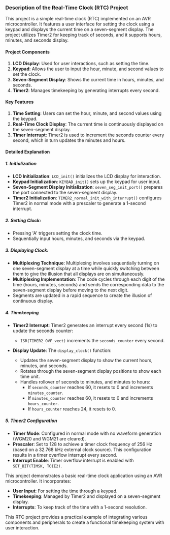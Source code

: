 ### Description of the Real-Time Clock (RTC) Project

This project is a simple real-time clock (RTC) implemented on an AVR microcontroller. It features a user interface for setting the clock using a keypad and displays the current time on a seven-segment display. The project utilizes Timer2 for keeping track of seconds, and it supports hours, minutes, and seconds display.

#### Project Components

1. **LCD Display**: Used for user interactions, such as setting the time.
2. **Keypad**: Allows the user to input the hour, minute, and second values to set the clock.
3. **Seven-Segment Display**: Shows the current time in hours, minutes, and seconds.
4. **Timer2**: Manages timekeeping by generating interrupts every second.

#### Key Features

1. **Time Setting**: Users can set the hour, minute, and second values using the keypad.
2. **Real-Time Clock Display**: The current time is continuously displayed on the seven-segment display.
3. **Timer Interrupt**: Timer2 is used to increment the seconds counter every second, which in turn updates the minutes and hours.

#### Detailed Explanation

##### 1. **Initialization**

- **LCD Initialization**: `LCD_init()` initializes the LCD display for interaction.
- **Keypad Initialization**: `KEYBAD_init()` sets up the keypad for user input.
- **Seven-Segment Display Initialization**: `seven_seg_init_port()` prepares the port connected to the seven-segment display.
- **Timer2 Initialization**: `TIMER2_normal_init_with_interrupt()` configures Timer2 in normal mode with a prescaler to generate a 1-second interrupt.

##### 2. **Setting Clock**:
  - Pressing 'A' triggers setting the clock time.
  - Sequentially input hours, minutes, and seconds via the keypad.
    
##### 3. **Displaying Clock**:
- **Multiplexing Technique**: Multiplexing involves sequentially turning on one seven-segment display at a time while quickly switching between them to give the illusion that all displays are on simultaneously.
- **Multiplexing Implementation**: The code cycles through each digit of the time (hours, minutes, seconds) and sends the corresponding data to the seven-segment display before moving to the next digit.
- Segments are updated in a rapid sequence to create the illusion of continuous display.
 
##### 4. **Timekeeping**

- **Timer2 Interrupt**: Timer2 generates an interrupt every second (1s) to update the seconds counter:
  - `ISR(TIMER2_OVF_vect)` increments the `seconds_counter` every second.

- **Display Update**: The `display_clock()` function:
  - Updates the seven-segment display to show the current hours, minutes, and seconds.
  - Rotates through the seven-segment display positions to show each time unit.
  - Handles rollover of seconds to minutes, and minutes to hours:
    - If `seconds_counter` reaches 60, it resets to 0 and increments `minutes_counter`.
    - If `minutes_counter` reaches 60, it resets to 0 and increments `hours_counter`.
    - If `hours_counter` reaches 24, it resets to 0.

##### 5. **Timer2 Configuration**

- **Timer Mode**: Configured in normal mode with no waveform generation (WGM20 and WGM21 are cleared).
- **Prescaler**: Set to 128 to achieve a timer clock frequency of 256 Hz (based on a 32.768 kHz external clock source). This configuration results in a timer overflow interrupt every second.
- **Interrupt Enable**: Timer overflow interrupt is enabled with `SET_BIT(TIMSK, TOIE2)`.


This project demonstrates a basic real-time clock application using an AVR microcontroller. It incorporates:
- **User Input**: For setting the time through a keypad.
- **Timekeeping**: Managed by Timer2 and displayed on a seven-segment display.
- **Interrupts**: To keep track of the time with a 1-second resolution.

This RTC project provides a practical example of integrating various components and peripherals to create a functional timekeeping system with user interaction.
